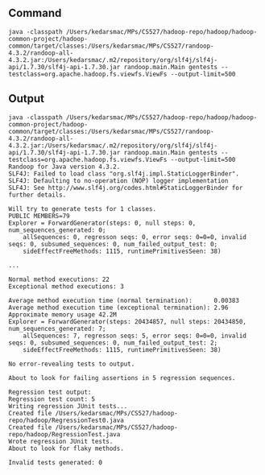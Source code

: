 ## Command

`java -classpath /Users/kedarsmac/MPs/CS527/hadoop-repo/hadoop/hadoop-common-project/hadoop-common/target/classes:/Users/kedarsmac/MPs/CS527/randoop-4.3.2/randoop-all-4.3.2.jar:/Users/kedarsmac/.m2/repository/org/slf4j/slf4j-api/1.7.30/slf4j-api-1.7.30.jar randoop.main.Main gentests --testclass=org.apache.hadoop.fs.viewfs.ViewFs --output-limit=500`

## Output

```
java -classpath /Users/kedarsmac/MPs/CS527/hadoop-repo/hadoop/hadoop-common-project/hadoop-common/target/classes:/Users/kedarsmac/MPs/CS527/randoop-4.3.2/randoop-all-4.3.2.jar:/Users/kedarsmac/.m2/repository/org/slf4j/slf4j-api/1.7.30/slf4j-api-1.7.30.jar randoop.main.Main gentests --testclass=org.apache.hadoop.fs.viewfs.ViewFs --output-limit=500
Randoop for Java version 4.3.2.
SLF4J: Failed to load class "org.slf4j.impl.StaticLoggerBinder".
SLF4J: Defaulting to no-operation (NOP) logger implementation
SLF4J: See http://www.slf4j.org/codes.html#StaticLoggerBinder for further details.

Will try to generate tests for 1 classes.
PUBLIC MEMBERS=79
Explorer = ForwardGenerator(steps: 0, null steps: 0, num_sequences_generated: 0;
    allSequences: 0, regresson seqs: 0, error seqs: 0=0=0, invalid seqs: 0, subsumed_sequences: 0, num_failed_output_test: 0;
    sideEffectFreeMethods: 1115, runtimePrimitivesSeen: 38)

...

Normal method executions: 22
Exceptional method executions: 3

Average method execution time (normal termination):      0.00383
Average method execution time (exceptional termination): 2.96
Approximate memory usage 42.2M
Explorer = ForwardGenerator(steps: 20434857, null steps: 20434850, num_sequences_generated: 7;
    allSequences: 7, regresson seqs: 5, error seqs: 0=0=0, invalid seqs: 0, subsumed_sequences: 0, num_failed_output_test: 2;
    sideEffectFreeMethods: 1115, runtimePrimitivesSeen: 38)

No error-revealing tests to output.

About to look for failing assertions in 5 regression sequences.

Regression test output:
Regression test count: 5
Writing regression JUnit tests...
Created file /Users/kedarsmac/MPs/CS527/hadoop-repo/hadoop/RegressionTest0.java
Created file /Users/kedarsmac/MPs/CS527/hadoop-repo/hadoop/RegressionTest.java
Wrote regression JUnit tests.
About to look for flaky methods.

Invalid tests generated: 0
```
